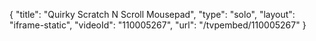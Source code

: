 {
    "title": "Quirky Scratch N Scroll Mousepad",
    "type": "solo",
    "layout": "iframe-static",
    "videoId": "110005267",
    "url": "\/tvpembed\/110005267"
}